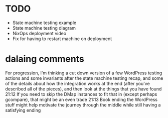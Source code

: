 # TODO

- State machine testing example
- State machine testing diagram
- NixOps deployment video
- Fix for having to restart machine on deployment

# dalaing comments

For progression, I'm thinking a cut down version of a few WordPress testing actions and some invariants after the state machine testing recap, and some of the details about how the integration works at the end (after you've described all of the pieces), and then look at the things that you have found
21:12 If you need to skip the DMap instances to fit that in (except perhaps gcompare), that might be an even trade
21:13 Book ending the WordPress stuff might help motivate the journey through the middle while still having a satisfying ending
